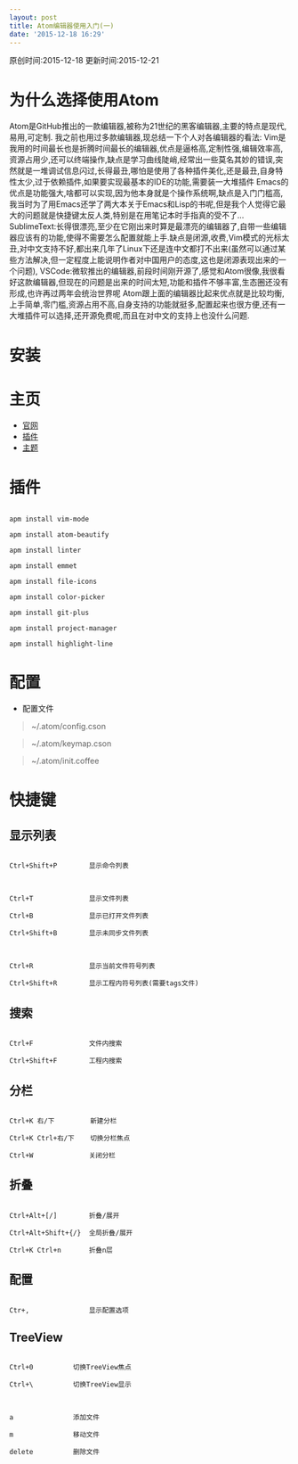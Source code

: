 ```yaml
---
layout: post
title: Atom编辑器使用入门(一)
date: '2015-12-18 16:29'
---
```


原创时间:2015-12-18
更新时间:2015-12-21

# 为什么选择使用Atom
Atom是GitHub推出的一款编辑器,被称为21世纪的黑客编辑器,主要的特点是现代,易用,可定制.
我之前也用过多款编辑器,现总结一下个人对各编辑器的看法:
Vim是我用的时间最长也是折腾时间最长的编辑器,优点是逼格高,定制性强,编辑效率高,资源占用少,还可以终端操作,缺点是学习曲线陡峭,经常出一些莫名其妙的错误,突然就是一堆调试信息闪过,长得最丑,哪怕是使用了各种插件美化,还是最丑,自身特性太少,过于依赖插件,如果要实现最基本的IDE的功能,需要装一大堆插件
Emacs的优点是功能强大,啥都可以实现,因为他本身就是个操作系统啊,缺点是入门门槛高,我当时为了用Emacs还学了两大本关于Emacs和Lisp的书呢,但是我个人觉得它最大的问题就是快捷键太反人类,特别是在用笔记本时手指真的受不了...
SublimeText:长得很漂亮,至少在它刚出来时算是最漂亮的编辑器了,自带一些编辑器应该有的功能,使得不需要怎么配置就能上手.缺点是闭源,收费,Vim模式的光标太丑,对中文支持不好,都出来几年了Linux下还是连中文都打不出来(虽然可以通过某些方法解决,但一定程度上能说明作者对中国用户的态度,这也是闭源表现出来的一个问题),
VSCode:微软推出的编辑器,前段时间刚开源了,感觉和Atom很像,我很看好这款编辑器,但现在的问题是出来的时间太短,功能和插件不够丰富,生态圈还没有形成,也许再过两年会统治世界呢
Atom跟上面的编辑器比起来优点就是比较均衡,上手简单,零门槛,资源占用不高,自身支持的功能就挺多,配置起来也很方便,还有一大堆插件可以选择,还开源免费呢,而且在对中文的支持上也没什么问题.

# 安装
# 主页
- [官网](https://atom.io/)
- [插件](https://atom.io/packages/list)
- [主题](https://atom.io/themes/list)

# 插件

```

apm install vim-mode

apm install atom-beautify

apm install linter

apm install emmet

apm install file-icons

apm install color-picker

apm install git-plus

apm install project-manager

apm install highlight-line
```

# 配置
- 配置文件

> ~/.atom/config.cson

> ~/.atom/keymap.cson

> ~/.atom/init.coffee

# 快捷键
## 显示列表

```

Ctrl+Shift+P        显示命令列表



Ctrl+T              显示文件列表

Ctrl+B              显示已打开文件列表

Ctrl+Shift+B        显示未同步文件列表



Ctrl+R              显示当前文件符号列表

Ctrl+Shift+R        显示工程内符号列表(需要tags文件)
```

## 搜索

```

Ctrl+F              文件内搜索

Ctrl+Shift+F        工程内搜索
```

## 分栏

```

Ctrl+K 右/下         新建分栏

Ctrl+K Ctrl+右/下    切换分栏焦点

Ctrl+W              关闭分栏
```

## 折叠

```

Ctrl+Alt+[/]        折叠/展开

Ctrl+Alt+Shift+{/}  全局折叠/展开

Ctrl+K Ctrl+n       折叠n层
```

## 配置

```

Ctr+,               显示配置选项
```

## TreeView

```

Ctrl+0          切换TreeView焦点

Ctrl+\          切换TreeView显示



a               添加文件

m               移动文件

delete          删除文件
```
